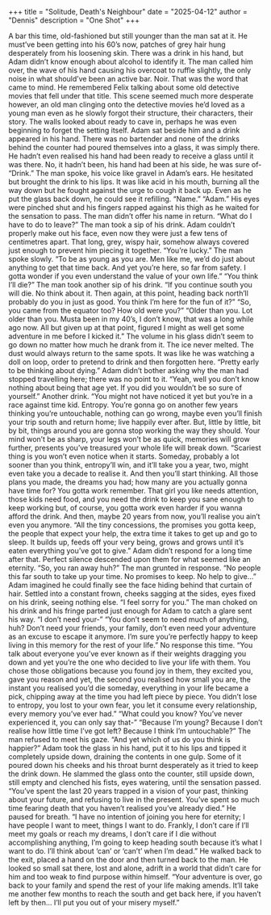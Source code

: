 +++
title = "Solitude, Death's Neighbour"
date = "2025-04-12"
author = "Dennis"
description = "One Shot"
+++

A bar this time, old-fashioned but still younger than the man sat at it. He must’ve been getting into his 60’s now, patches of grey hair hung desperately from his loosening skin. There was a drink in his hand, but Adam didn’t know enough about alcohol to identify it. The man called him over, the wave of his hand causing his overcoat to ruffle slightly, the only noise in what should’ve been an active bar. 
Noir. That was the word that came to mind. He remembered Felix talking about some old detective movies that fell under that title. This scene seemed much more desperate however, an old man clinging onto the detective movies he’d loved as a young man even as he slowly forgot their structure, their characters, their story. The walls looked about ready to cave in, perhaps he was even beginning to forget the setting itself.
Adam sat beside him and a drink appeared in his hand. There was no bartender and none of the drinks behind the counter had poured themselves into a glass, it was simply there. He hadn’t even realised his hand had been ready to receive a glass until it was there. No, it hadn’t been, his hand had been at his side, he was sure of-
“Drink.” The man spoke, his voice like gravel in Adam’s ears. He hesitated but brought the drink to his lips. It was like acid in his mouth, burning all the way down but he fought against the urge to cough it back up. Even as he put the glass back down, he could see it refilling. “Name.”
“Adam.” His eyes were pinched shut and his fingers rapped against his thigh as he waited for the sensation to pass. The man didn’t offer his name in return. “What do I have to do to leave?” 
The man took a sip of his drink. Adam couldn’t properly make out his face, even now they were just a few tens of centimetres apart. That long, grey, wispy hair, somehow always covered just enough to prevent him piecing it together.
“You’re lucky.” The man spoke slowly. “To be as young as you are. Men like me, we’d do just about anything to get that time back. And yet you’re here, so far from safety. I gotta wonder if you even understand the value of your own life.”
“You think I’ll die?” The man took another sip of his drink.
“If you continue south you will die. No think about it. Then again, at this point, heading back north’ll probably do you in just as good. You think I’m here for the fun of it?” 
“So, you came from the equator too? How old were you?”
“Older than you. Lot older than you. Musta been in my 40’s, I don’t know, that was a long while ago now. All but given up at that point, figured I might as well get some adventure in me before I kicked it.” The volume in his glass didn’t seem to go down no matter how much he drank from it. The ice never melted. The dust would always return to the same spots. It was like he was watching a doll on loop, order to pretend to drink and then forgotten here.
“Pretty early to be thinking about dying.” Adam didn’t bother asking why the man had stopped travelling here; there was no point to it.
“Yeah, well you don’t know nothing about being that age yet. If you did you wouldn’t be so sure of yourself.” Another drink. “You might not have noticed it yet but you’re in a race against time kid. Entropy. You’re gonna go on another few years thinking you’re untouchable, nothing can go wrong, maybe even you’ll finish your trip south and return home; live happily ever after. But, little by little, bit by bit, things around you are gonna stop working the way they should. Your mind won’t be as sharp, your legs won’t be as quick, memories will grow further, presents you’ve treasured your whole life will break down.
“Scariest thing is you won’t even notice when it starts. Someday, probably a lot sooner than you think, entropy’ll win, and it’ll take you a year, two, might even take you a decade to realise it. And then you’ll start thinking. All those plans you made, the dreams you had; how many are you actually gonna have time for? You gotta work remember. That girl you like needs attention, those kids need food, and you need the drink to keep you sane enough to keep working but, of course, you gotta work even harder if you wanna afford the drink. And then, maybe 20 years from now, you’ll realise you ain’t even you anymore.
“All the tiny concessions, the promises you gotta keep, the people that expect your help, the extra time it takes to get up and go to sleep. It builds up, feeds off your very being, grows and grows until it’s eaten everything you’ve got to give.” Adam didn’t respond for a long time after that. Perfect silence descended upon them for what seemed like an eternity.
“So, you ran away huh?” The man grunted in response. “No people this far south to take up your time. No promises to keep. No help to give…”
Adam imagined he could finally see the face hiding behind that curtain of hair. Settled into a constant frown, cheeks sagging at the sides, eyes fixed on his drink, seeing nothing else.
“I feel sorry for you.” The man choked on his drink and his fringe parted just enough for Adam to catch a glare sent his way.
“I don’t need your-”
“You don’t seem to need much of anything, huh? Don’t need your friends, your family, don’t even need your adventure as an excuse to escape it anymore. I’m sure you’re perfectly happy to keep living in this memory for the rest of your life.” No response this time. “You talk about everyone you’ve ever known as if their weights dragging you down and yet you’re the one who decided to live your life with them. You chose those obligations because you found joy in them, they excited you, gave you reason and yet, the second you realised how small you are, the instant you realised you’d die someday, everything in your life became a pick, chipping away at the time you had left piece by piece. You didn’t lose to entropy, you lost to your own fear, you let it consume every relationship, every memory you’ve ever had.”
“What could you know? You’ve never experienced it, you can only say that-”
“Because I’m young? Because I don’t realise how little time I’ve got left? Because I think I’m untouchable?” The man refused to meet his gaze. “And yet which of us do you think is happier?” 
Adam took the glass in his hand, put it to his lips and tipped it completely upside down, draining the contents in one gulp. Some of it poured down his cheeks and his throat burnt desperately as it tried to keep the drink down. He slammed the glass onto the counter, still upside down, still empty and clenched his fists, eyes watering, until the sensation passed.
“You’ve spent the last 20 years trapped in a vision of your past, thinking about your future, and refusing to live in the present. You’ve spent so much time fearing death that you haven’t realised you’ve already died.” He paused for breath. “I have no intention of joining you here for eternity; I have people I want to meet, things I want to do. Frankly, I don’t care if I’ll meet my goals or reach my dreams, I don’t care if I die without accomplishing anything, I’m going to keep heading south because it’s what I want to do. I’ll think about ‘can’ or ‘can’t’ when I’m dead.”
He walked back to the exit, placed a hand on the door and then turned back to the man. He looked so small sat there, lost and alone, adrift in a world that didn’t care for him and too weak to find purpose within himself. “Your adventure is over, go back to your family and spend the rest of your life making amends. It’ll take me another few months to reach the south and get back here, if you haven’t left by then… I’ll put you out of your misery myself.”